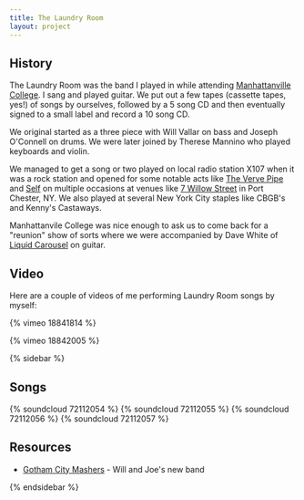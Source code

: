 ```yaml
---
title: The Laundry Room
layout: project
---
```


## History

The Laundry Room was the band I played in while attending [Manhattanville College](http://www.mville.edu/). I sang and played guitar. We put out a few tapes (cassette tapes, yes!) of songs by ourselves, followed by a 5 song CD and then eventually signed to a small label and record a 10 song CD.

We original started as a three piece with Will Vallar on bass and Joseph O'Connell on drums. We were later joined by Therese Mannino who played keyboards and violin.

We managed to get a song or two played on local radio station X107 when it was a rock station and opened for some notable acts like [The Verve Pipe](http://www.youtube.com/watch?v=FTHVIwWFVK8) and [Self](http://www.youtube.com/watch?v=8-MqPaxj4Bg) on multiple occasions at venues like [7 Willow Street](http://www.thirdav.com/hd_discog/clubs/V_7willow.html) in Port Chester, NY. We also played at several New York City staples like CBGB's and Kenny's Castaways.

Manhattanvile College was nice enough to ask us to come back for a "reunion" show of sorts where we were accompanied by Dave White of [Liquid Carousel](http://www.myspace.com/liquidcarousel) on guitar.

## Video

Here are a couple of videos of me performing Laundry Room songs by myself:

{% vimeo 18841814 %}

{% vimeo 18842005 %}

{% sidebar %}

## Songs

{% soundcloud 72112054 %}
{% soundcloud 72112055 %}
{% soundcloud 72112056 %}
{% soundcloud 72112057 %}

## Resources

- [Gotham City Mashers](http://www.gcmashers.com) - Will and Joe's new band

{% endsidebar %}
